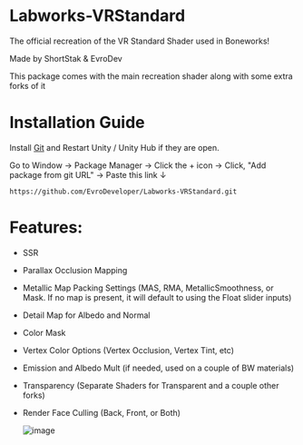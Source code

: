 # Labworks-VRStandard

The official recreation of the VR Standard Shader used in Boneworks!

Made by ShortStak & EvroDev

This package comes with the main recreation shader along with some extra forks of it

# Installation Guide

Install [Git](https://git-scm.com/) and Restart Unity / Unity Hub if they are open.

Go to Window -> Package Manager -> Click the + icon -> Click, "Add package from git URL" -> Paste this link ↓
```
https://github.com/EvroDeveloper/Labworks-VRStandard.git
```

# Features:
 - SSR
 - Parallax Occlusion Mapping
 - Metallic Map Packing Settings (MAS, RMA, MetallicSmoothness, or Mask. If no map is present, it will default to using the Float slider inputs)
 - Detail Map for Albedo and Normal
 - Color Mask
 - Vertex Color Options (Vertex Occlusion, Vertex Tint, etc)
 - Emission and Albedo Mult (if needed, used on a couple of BW materials)
 - Transparency (Separate Shaders for Transparent and a couple other forks)
 - Render Face Culling (Back, Front, or Both)

   ![image](https://github.com/user-attachments/assets/3382c035-8c07-4ec6-b46f-915867c9df72)


